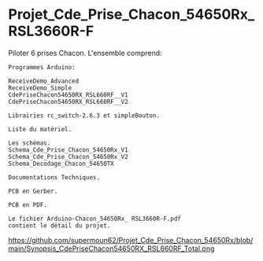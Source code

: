 # Projet_Cde_Prise_Chacon_54650Rx_ RSL3660R-F

Piloter 6 prises Chacon. L'ensemble comprend:

    Programmes Arduino:

    ReceiveDemo_Advanced
	ReceiveDemo_Simple
	CdePriseChacon54650RX_RSL660RF__V1
	CdePriseChacon54650RX_RSL660RF__V2

    Librairies rc_switch-2.6.3 et simpleBouton.

    Liste du matériel.

    Les schémas.
	Schema_Cde_Prise_Chacon_54650Rx_V1
	Schema_Cde_Prise_Chacon_54650Rx_V2
	Schema_Decodage_Chacon_54650TX

    Documentations Techniques.

    PCB en Gerber.

    PCB en PDF.

    Le fichier Arduino-Chacon_54650Rx_ RSL3660R-F.pdf
	contient le détail du projet.

   https://github.com/supermoun62/Projet_Cde_Prise_Chacon_54650Rx/blob/main/Synopsis_CdePriseChacon54650RX_RSL660RF_Total.png
